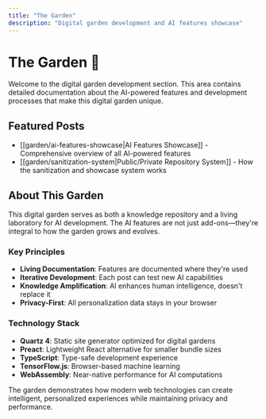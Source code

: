 ```yaml
---
title: "The Garden"
description: "Digital garden development and AI features showcase"
---
```


# The Garden 🌿

Welcome to the digital garden development section. This area contains detailed documentation about the AI-powered features and development processes that make this digital garden unique.

## Featured Posts

- [[garden/ai-features-showcase|AI Features Showcase]] - Comprehensive overview of all AI-powered features
- [[garden/sanitization-system|Public/Private Repository System]] - How the sanitization and showcase system works

## About This Garden

This digital garden serves as both a knowledge repository and a living laboratory for AI development. The AI features are not just add-ons—they're integral to how the garden grows and evolves.

### Key Principles

- **Living Documentation**: Features are documented where they're used
- **Iterative Development**: Each post can test new AI capabilities  
- **Knowledge Amplification**: AI enhances human intelligence, doesn't replace it
- **Privacy-First**: All personalization data stays in your browser

### Technology Stack

- **Quartz 4**: Static site generator optimized for digital gardens
- **Preact**: Lightweight React alternative for smaller bundle sizes
- **TypeScript**: Type-safe development experience
- **TensorFlow.js**: Browser-based machine learning
- **WebAssembly**: Near-native performance for AI computations

The garden demonstrates how modern web technologies can create intelligent, personalized experiences while maintaining privacy and performance.